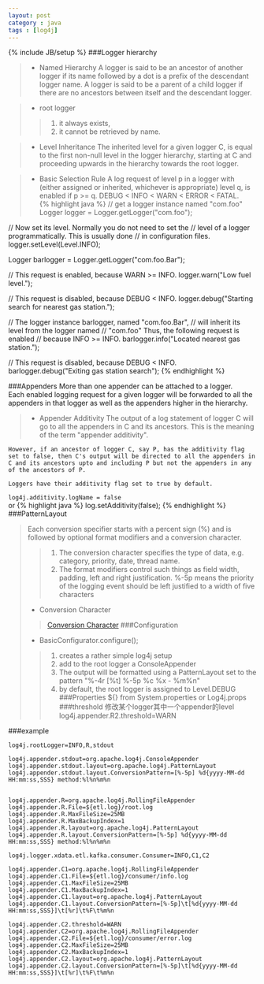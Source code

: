 ```yaml
---
layout: post
category : java
tags : [log4j]
---
```

{% include JB/setup %}
###Logger hierarchy
>+ Named Hierarchy
    A logger is said to be an ancestor of another logger if its name followed by a dot is a prefix of the descendant logger name. A logger is said to be a parent of a child logger if there are no ancestors between itself and the descendant logger.  

>+ root logger
>>1. it always exists,
>>2. it cannot be retrieved by name.  

>+ Level Inheritance
	The inherited level for a given logger C, is equal to the first non-null level in the logger hierarchy, starting at C and proceeding upwards in the hierarchy towards the root logger.  

<!--more-->

>+ Basic Selection Rule
	A log request of level p in a logger with (either assigned or inherited, whichever is appropriate) level q, is enabled if p >= q.
	DEBUG < INFO < WARN < ERROR < FATAL.  
{% highlight java %}
   // get a logger instance named "com.foo"
   Logger  logger = Logger.getLogger("com.foo");

   // Now set its level. Normally you do not need to set the
   // level of a logger programmatically. This is usually done
   // in configuration files.
   logger.setLevel(Level.INFO);

   Logger barlogger = Logger.getLogger("com.foo.Bar");

   // This request is enabled, because WARN >= INFO.
   logger.warn("Low fuel level.");

   // This request is disabled, because DEBUG < INFO.
   logger.debug("Starting search for nearest gas station.");

   // The logger instance barlogger, named "com.foo.Bar",
   // will inherit its level from the logger named
   // "com.foo" Thus, the following request is enabled
   // because INFO >= INFO.
   barlogger.info("Located nearest gas station.");

   // This request is disabled, because DEBUG < INFO.
   barlogger.debug("Exiting gas station search");
{% endhighlight %}

###Appenders
	More than one appender can be attached to a logger.  
	Each enabled logging request for a given logger will be forwarded to all the appenders in that logger as well as the appenders higher in the hierarchy.   
>+ Appender Additivity
	The output of a log statement of logger C will go to all the appenders in C and its ancestors. This is the meaning of the term "appender additivity".

	However, if an ancestor of logger C, say P, has the additivity flag set to false, then C's output will be directed to all the appenders in C and its ancestors upto and including P but not the appenders in any of the ancestors of P.

	Loggers have their additivity flag set to true by default.  

`log4j.additivity.logName = false`  
or
{% highlight java %}
log.setAdditivity(false);
{% endhighlight %}
###PatternLayout
>Each conversion specifier starts with a percent sign (%) and is followed by optional format modifiers and a conversion character.
>>1. The conversion character specifies the type of data, e.g. category, priority, date, thread name.
>>2. The format modifiers control such things as field width, padding, left and right justification.
	%-5p means the priority of the logging event should be left justified to a width of five characters  
>+ Conversion Character  
>>[Conversion Character](http://logging.apache.org/log4j/1.2/apidocs/org/apache/log4j/PatternLayout.html)
###Configuration
>+ BasicConfigurator.configure();
>>1. creates a rather simple log4j setup
>>2. add to the root logger a ConsoleAppender
>>3. The output will be formatted using a PatternLayout set to the pattern "%-4r \[%t\] %-5p %c %x - %m%n"
>>4. by default, the root logger is assigned to Level.DEBUG
###Properties
	${}  from System.properties or Log4j.props
###threshold
	修改某个logger其中一个appender的level
	log4j.appender.R2.threshold=WARN  

###example

	log4j.rootLogger=INFO,R,stdout

	log4j.appender.stdout=org.apache.log4j.ConsoleAppender
	log4j.appender.stdout.layout=org.apache.log4j.PatternLayout
	log4j.appender.stdout.layout.ConversionPattern=[%-5p] %d{yyyy-MM-dd HH:mm:ss,SSS} method:%l%n%m%n


	log4j.appender.R=org.apache.log4j.RollingFileAppender
	log4j.appender.R.File=${etl.log}/root.log
	log4j.appender.R.MaxFileSize=25MB
	log4j.appender.R.MaxBackupIndex=1
	log4j.appender.R.layout=org.apache.log4j.PatternLayout
	log4j.appender.R.layout.ConversionPattern=[%-5p] %d{yyyy-MM-dd HH:mm:ss,SSS} method:%l%n%m%n

	log4j.logger.xdata.etl.kafka.consumer.Consumer=INFO,C1,C2

	log4j.appender.C1=org.apache.log4j.RollingFileAppender
	log4j.appender.C1.File=${etl.log}/consumer/info.log
	log4j.appender.C1.MaxFileSize=25MB
	log4j.appender.C1.MaxBackupIndex=1
	log4j.appender.C1.layout=org.apache.log4j.PatternLayout
	log4j.appender.C1.layout.ConversionPattern=[%-5p]\t[%d{yyyy-MM-dd HH:mm:ss,SSS}]\t[%r]\t%F\t%m%n

	log4j.appender.C2.threshold=WARN
	log4j.appender.C2=org.apache.log4j.RollingFileAppender
	log4j.appender.C2.File=${etl.log}/consumer/error.log
	log4j.appender.C2.MaxFileSize=25MB
	log4j.appender.C2.MaxBackupIndex=1
	log4j.appender.C2.layout=org.apache.log4j.PatternLayout
	log4j.appender.C2.layout.ConversionPattern=[%-5p]\t[%d{yyyy-MM-dd HH:mm:ss,SSS}]\t[%r]\t%F\t%m%n






